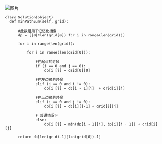 ![图片](https://user-images.githubusercontent.com/38878365/184827849-2d4155d2-86b3-4ac6-bdfe-e39a06a6055e.png)
    
    class Solution(object):
      def minPathSum(self, grid):

          #此数组用于记忆化搜索
          dp = [[0]*len(grid[0]) for i in range(len(grid))]

          for i in range(len(grid)):

              for j in range(len(grid[0])):

                  #在起点的时候
                  if (i == 0 and j == 0):
                      dp[i][j] = grid[0][0]

                  #在左边缘的时候
                  elif (j == 0 and i != 0):
                      dp[i][j] = dp[i - 1][j]  + grid[i][j]

                  #在上边缘的时候
                  elif (i == 0 and j != 0):
                      dp[i][j] = dp[i][j-1] + grid[i][j]

                  # 普遍情况下
                  else:
                      dp[i][j] = min(dp[i - 1][j], dp[i][j - 1]) + grid[i][j]

          return dp[len(grid)-1][len(grid[0])-1]
